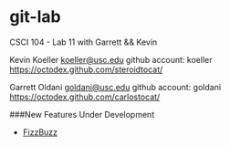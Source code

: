 git-lab
=======

CSCI 104 - Lab 11 with Garrett &amp;&amp; Kevin

Kevin Koeller
koeller@usc.edu
github account: koeller
https://octodex.github.com/steroidtocat/


Garrett Oldani
goldani@usc.edu
github account: goldani
https://octodex.github.com/carlostocat/

###New Features Under Development
  + [FizzBuzz](http://www.codinghorror.com/blog/2007/02/why-cant-programmers-program.html)
